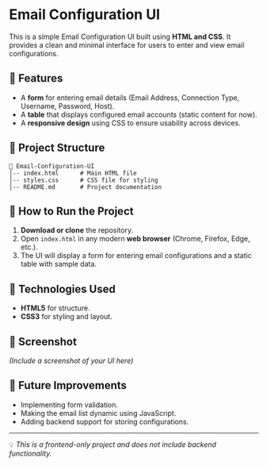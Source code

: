 # Email Configuration UI

This is a simple Email Configuration UI built using **HTML and CSS**. It provides a clean and minimal interface for users to enter and view email configurations.

## 📌 Features

- A **form** for entering email details (Email Address, Connection Type, Username, Password, Host).
- A **table** that displays configured email accounts (static content for now).
- A **responsive design** using CSS to ensure usability across devices.

## 📂 Project Structure

```
📁 Email-Configuration-UI
│-- index.html      # Main HTML file
│-- styles.css      # CSS file for styling
│-- README.md       # Project documentation
```

## 📜 How to Run the Project

1. **Download or clone** the repository.
2. Open `index.html` in any modern **web browser** (Chrome, Firefox, Edge, etc.).
3. The UI will display a form for entering email configurations and a static table with sample data.

## 🎨 Technologies Used

- **HTML5** for structure.
- **CSS3** for styling and layout.

## 📸 Screenshot

&#x20;*(Include a screenshot of your UI here)*

## 🚀 Future Improvements

- Implementing form validation.
- Making the email list dynamic using JavaScript.
- Adding backend support for storing configurations.

---

💡 *This is a frontend-only project and does not include backend functionality.*


